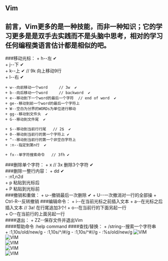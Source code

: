 ## Vim
## 前言，Vim更多的是一种技能，而非一种知识；它的学习更多是是双手去实践而不是头脑中思考，相对的学习任何编程类语言估计都是相似的吧。

###移动光标：
    + h--左  ✔      
    + j--下  ✔  
    + k--上  ✔   // 9k 向上移动9行   
    + l--右  ✔

    + w--向前移动一个word     // 3w  ✔
    + b--向后移动一个word     // backword  ✔
    + e--移动到下一个word的最后一个字符  // end of word  ✔
    + ge--移动到前一个word的最后一个字符上  
    + W--空白为分界的WORDs为单位进行移动  
    + gg--移动到文件头  ✔
    + G--移动到文件尾  ✔

    + $--移动到当前行行尾   // 2$  ✔
    + 0--移动到当前行的第一个字符上 ✔  
    + ^--移动到当前行的第一个非空白字符上  
    + :n--指定到第n行  ✔  

    + fx--单字符搜索命令   // 3fh ✔  
###删除单个字符：
    + x     // 3x 删除3个字符 ✔  
###删除一整行内容：
    + dd  ✔  
        - :n1,n2d  
    + p 粘贴到光标后  
    + P 粘贴到光标前  
###撤销和重做：
    + u--撤销最后一次删除  ✔
    + U--一次撤消对一行的全部操
    + Ctrl-R--反转撤销
###编辑命令：
    + i--在当前光标之前插入文本
    + a--在光标之后插入文本  // 3a! 在行尾追加3个!
    + o--在当前行的下面另起一行  
    + O--在当前行的上面另起一行     
####退出：
    + ZZ--保存文件并退出Vim   
####帮助命令    :help command
####查找/替换：
    + /string--搜索一个字符串  
    + :1,10s/old/new/g 
        - :1,10s/^/#/g
        - :1,10s/^#//g
        - :%s/old/new/g
![VIM](../img/VIM-01.jpg)    
![VIM](../img/VIM-02.jpg)    
![VIM](../img/VIM-03.jpg)    
![VIM](../img/VIM-04.jpg)  
![VIM](../img/VIM-05.jpg) 